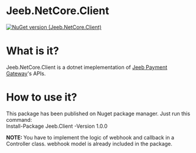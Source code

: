# Jeeb.NetCore.Client

[![NuGet version (Jeeb.NetCore.Client)](https://img.shields.io/nuget/v/Jeeb.Client.svg?style=flat-square)](https://www.nuget.org/packages/Jeeb.Client/)

<h1>What is it?</h1>
<p>Jeeb.NetCore.Client is a dotnet imeplementation of <a href="https://jeeb.io" target="_blank">Jeeb Payment Gateway</a>'s APIs.</p>

<h1>How to use it?</h1>
<p>This package has been published on Nuget package manager. Just run this command: <br/> Install-Package Jeeb.Client -Version 1.0.0</p>


<p><strong>NOTE: </strong>You have to implement the logic of webhook and callback in a Controller class. webhook model is already included in the package.</p>
